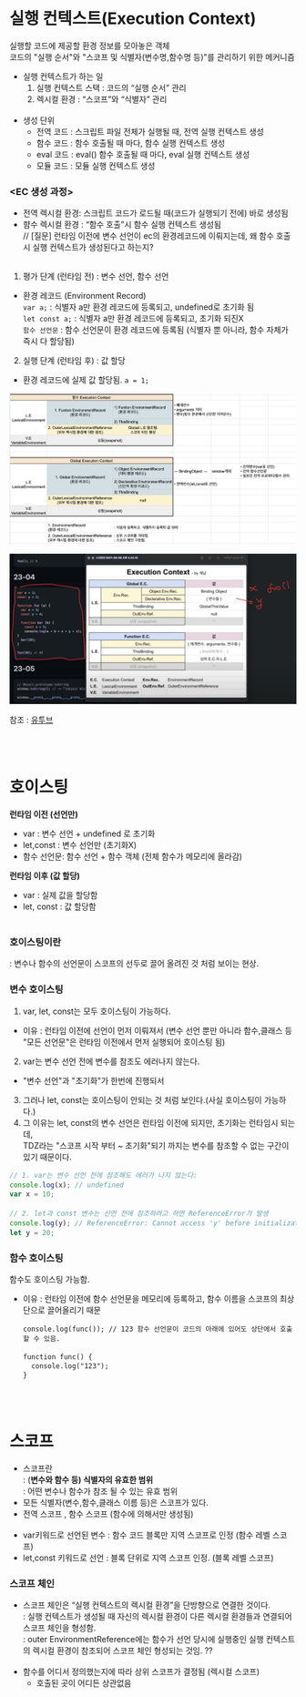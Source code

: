 # 실행 컨텍스트(Execution Context)

실행할 코드에 제공할 환경 정보를 모아놓은 객체<br/>
코드의 "실행 순서"와 "스코프 및 식별자(변수명,함수명 등)"를 관리하기 위한 메커니즘

- 실행 컨텍스트가 하는 일
  1. 실행 컨텍스트 스택 : 코드의 “실행 순서” 관리
  2. 렉시컬 환경 : “스코프”와 “식별자” 관리
     <br/><br/>
- 생성 단위
  - 전역 코드 : 스크립트 파일 전체가 실행될 때, 전역 실행 컨텍스트 생성
  - 함수 코드 : 함수 호출될 때 마다, 함수 실행 컨텍스트 생성
  - eval 코드 : eval() 함수 호출될 때 마다, eval 실행 컨텍스트 생성
  - 모듈 코드 : 모듈 실행 컨텍스트 생성

### <EC 생성 과정>

- 전역 렉시컬 환경: 스크립트 코드가 로드될 때(코드가 실행되기 전에) 바로 생성됨
- 햠수 렉시컬 환경 : “함수 호출”시 함수 실행 컨텍스트 생성됨 <br/>
  // [질문] 런타임 이전에 변수 선언이 ec의 환경레코드에 이뤄지는데, 왜 함수 호출시 실행 컨텍스트가 생성된다고 하는지?
  <br/><br/>

1. 평가 단계 (런타임 전) : 변수 선언, 함수 선언

- 환경 레코드 (Environment Record)<br/>
  `var a;` : 식별자 a만 환경 레코드에 등록되고, undefined로 초기화 됨<br/>
  `let const a;` : 식별자 a만 환경 레코드에 등록되고, 초기화 되진X<br/>
  `함수 선언문` : 함수 선언문이 환경 레코드에 등록됨 (식별자 뿐 아니라, 함수 자체가 즉시 다 할당됨)

2. 실행 단계 (런타임 후) : 값 할당

- 환경 레코드에 실제 값 할당됨. `a = 1;`

![image.png](../../assets//ex1.png)

![image.png](../../assets//ex2.png)

참조 : [유투브](https://www.youtube.com/watch?v=NKEOFnMtBh8&list=PLjQV3hketAJnP_ceUiPCc8GnNQ0REpCqr&index=7)

<br/> <br/>

# 호이스팅

**런타임 이전 (선언만)**

- var : 변수 선언 + undefined 로 초기화
- let,const : 변수 선언만 (초기화X)
- 함수 선언문: 함수 선언 + 함수 객체 (전체 함수가 메모리에 올라감)

**런타임 이후 (값 할당)**

- var : 실제 값을 할당함
- let, const : 값 할당함 <br/><br/>

### 호이스팅이란

: 변수나 함수의 선언문이 스코프의 선두로 끌어 올려진 것 처럼 보이는 현상.

### 변수 호이스팅

1. var, let, const는 모두 호이스팅이 가능하다.

- 이유 : 런타임 이전에 선언이 먼저 이뤄져서
  (변수 선언 뿐만 아니라 함수,클래스 등 "모든 선언문"은 런타임 이전에서 먼저 실행되어 호이스팅 됨)

2. var는 변수 선언 전에 변수를 참조도 에러나지 않는다.

- "변수 선언"과 "초기화"가 한번에 진행되서

3. 그러나 let, const는 호이스팅이 안되는 것 처럼 보인다.(사실 호이스팅이 가능하다.)
4. 그 이유는 let, const의 변수 선언은 런타임 이전에 되지만, 초기화는 런타임시 되는데, <Br/>
   TDZ라는 "스코프 시작 부터 ~ 초기화"되기 까지는 변수를 참조할 수 없는 구간이 있기 때문이다.

```jsx
// 1. var는 변수 선언 전에 참조해도 에러가 나지 않는다:
console.log(x); // undefined
var x = 10;

// 2. let과 const 변수는 선언 전에 참조하려고 하면 ReferenceError가 발생
console.log(y); // ReferenceError: Cannot access 'y' before initialization
let y = 20;
```

### 함수 호이스팅

함수도 호이스팅 가능함.

- 이유 : 런타임 이전에 함수 선언문을 메모리에 등록하고, 함수 이름을 스코프의 최상단으로 끌어올리기 때문

  ```tsx
  console.log(func()); // 123 함수 선언문이 코드의 아래에 있어도 상단에서 호출할 수 있음.

  function func() {
    console.log("123");
  }
  ```

  <br>
  <br>

# 스코프

- 스코프란<br>
  : (**변수와 함수 등) 식별자의 유효한 범위**<br>
  : 어떤 변수나 함수가 참조 될 수 있는 유효 범위<br>
- 모든 식별자(변수,함수,클래스 이름 등)은 스코프가 있다.
- 전역 스코프 , 함수 스코프 (함수에 의해서만 생성됨)
  <br><br>
- var키워드로 선언된 변수 : 함수 코드 블록만 지역 스코프로 인정 (함수 레벨 스코프)
- let,const 키워드로 선언 : 블록 단위로 지역 스코프 인정. (블록 레벨 스코프)

### 스코프 체인

- 스코프 체인은 “실행 컨텍스트의 렉시컬 환경”을 단방향으로 연결한 것이다.<br>
  : 실행 컨텍스트가 생성될 때 자신의 렉시컬 환경이 다른 렉시컬 환경들과 연결되어 스코프 체인을 형성함.<br>
  : outer EnvironmentReference에는 함수가 선언 당시에 실행중인 실행 컨텍스트의 렉시컬 환경이 참조되어 스코프 체인 형성되는 것임. ??<br><br>
- 함수를 어디서 정의했는지에 따라 상위 스코프가 결정됨 (렉시컬 스코프)
  - 호출된 곳이 어디든 상관없음
